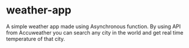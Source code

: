 # weather-app
A simple weather app made using Asynchronous function. 
By using API from Accuweather you can search any city in the world and get real time temperature 
of that city.
